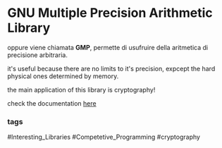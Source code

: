 # GNU Multiple Precision Arithmetic Library
oppure viene chiamata **GMP**, permette di usufruire della aritmetica di precisione arbitraria. 

it's useful because there are no limits to it's precision, expcept the hard physical ones determined by memory. 

the main application of this library is cryptography!

check the documentation [here](https://gmplib.org/)


### tags 
#Interesting_Libraries
#Competetive_Programming 
#cryptography